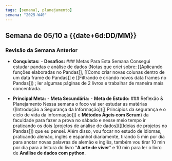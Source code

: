 ```yaml
---
tags: [semanal, planejamento]
semana: "2025-W40"
---
```

## Semana de 05/10 a {{date+6d:DD/MM}}

### Revisão da Semana Anterior
- **Conquistas:** - **Desafios:** ### Metas Para Esta Semana
	Consegui estudar pandas e análise de dados (Notas que criei sobre: [[Aplicando funções elaboradas no Pandas]], [[Como criar novas colunas dentro de um data frame do Pandas]] e [[Filtrando e criando novos data frames no Pandas]]) ; ler algumas páginas de 2 livros e trabalhar de maneira mais concentrada.

- **Principal Meta:** - **Meta Secundária:** - **Meta de Estudo:** ### Reflexão & Planejamento
	Nessa semana o foco vai ser estudar as matérias ([Introdução a Segurança da Informação]([[ Princípios da segurança e o ciclo de vida da informação]]) e **Métodos Ágeis com Scrum**) da faculdade para fazer a prova no sábado e nesse meio tempo ir praticando os dois [projetos de análise de dados]([[Ideias de projetos no Pandas]]) que eu pensei. Além disso, vou focar no estudo de idiomas, praticando alemão, inglês e espanhol diariamente, tirando 5 min por dia para anotar novas palavras de alemão e inglês, também vou tirar 10 min por dia para a leitura do livro "**A arte de viver**" e 10 min para ler o livro de **Análise de dados com python**.
